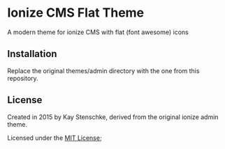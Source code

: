 Ionize CMS Flat Theme 
=====================

A modern theme for ionize CMS with flat (font awesome) icons 

Installation
------------

Replace the original themes/admin directory with the one from this repository.

License
-------

Created in 2015 by Kay Stenschke, derived from the original ionize admin theme.

Licensed under the [MIT License](https://tldrlegal.com/license/mit-license);
